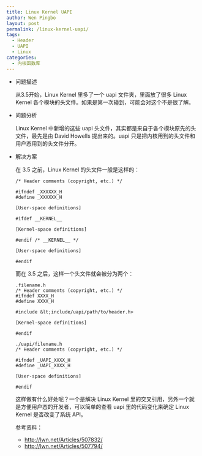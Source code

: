 ```yaml
---
title: Linux Kernel UAPI
author: Wen Pingbo
layout: post
permalink: /linux-kernel-uapi/
tags:
  - Header
  - UAPI
  - Linux
categories:
  - 内核函数库
---
```

  * 问题描述

    从3.5开始，Linux Kernel 里多了一个 uapi 文件夹，里面放了很多 Linux Kernel 各个模块的头文件。如果是第一次碰到，可能会对这个不是很了解。

  * 问题分析

    Linux Kernel 中新增的这些 uapi 头文件，其实都是来自于各个模块原先的头文件，最先是由 David Howells 提出来的。uapi 只是把内核用到的头文件和用户态用到的头文件分开。

  * 解决方案

    在 3.5 之前，Linux Kernel 的头文件一般是这样的：

        /* Header comments (copyright, etc.) */
        
        #ifndef _XXXXXX_H
        #define _XXXXXX_H
        
        [User-space definitions]
        
        #ifdef __KERNEL__
        
        [Kernel-space definitions]
        
        #endif /* __KERNEL__ */
        
        [User-space definitions]
        
        #endif


    而在 3.5 之后，这样一个头文件就会被分为两个：

        .filename.h
        /* Header comments (copyright, etc.) */
        #ifndef XXXX_H
        #define XXXX_H
        
        #include &lt;include/uapi/path/to/header.h>
        
        [Kernel-space definitions]
        
        #endif
        
        ./uapi/filename.h
        /* Header comments (copyright, etc.) */
        
        #ifndef _UAPI_XXXX_H
        #define _UAPI_XXXX_H
        
        [User-space definitions]
        
        #endif


    这样做有什么好处呢？一个是解决 Linux Kernel 里的交叉引用，另外一个就是方便用户态的开发者，可以简单的查看 uapi 里的代码变化来确定 Linux Kernel 是否改变了系统 API。

    参考资料：

      * http://lwn.net/Articles/507832/
      * http://lwn.net/Articles/507794/
